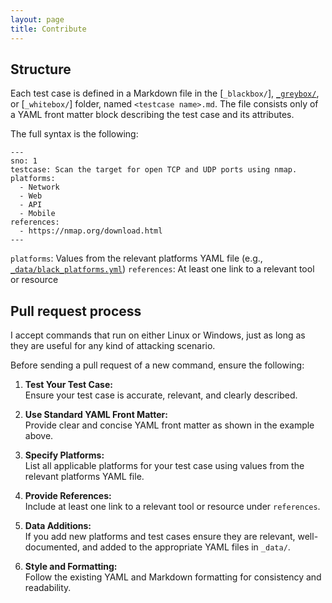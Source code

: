 ```yaml
---
layout: page
title: Contribute
---
```


## Structure

Each test case is defined in a Markdown file in the [`_blackbox/`], [`_greybox/`], or [`_whitebox/`] folder, named `<testcase name>.md`. The file consists only of a YAML front matter block describing the test case and its attributes.

The full syntax is the following:

```
---
sno: 1
testcase: Scan the target for open TCP and UDP ports using nmap.
platforms:
  - Network
  - Web
  - API
  - Mobile
references:
  - https://nmap.org/download.html
---
```

`platforms`: Values from the relevant platforms YAML file (e.g., [`_data/black_platforms.yml`])
`references`: At least one link to a relevant tool or resource

## Pull request process

I accept commands that run on either Linux or Windows, just as long as they are useful for any kind of attacking scenario.

Before sending a pull request of a new command, ensure the following:

1. **Test Your Test Case:**  
   Ensure your test case is accurate, relevant, and clearly described.

2. **Use Standard YAML Front Matter:**  
   Provide clear and concise YAML front matter as shown in the example above.

3. **Specify Platforms:**  
   List all applicable platforms for your test case using values from the relevant platforms YAML file.

4. **Provide References:**  
   Include at least one link to a relevant tool or resource under `references`.

5. **Data Additions:**  
   If you add new platforms and test cases ensure they are relevant, well-documented, and added to the appropriate YAML files in `_data/`.

6. **Style and Formatting:**  
   Follow the existing YAML and Markdown formatting for consistency and readability.


[YAML]: http://yaml.org/
[`__blackbox/`]: https://github.com/Offsec-TX/Offsec-TX.github.io/tree/master/_blackbox/
[`_greybox/`]: https://github.com/Offsec-TX/Offsec-TX.github.io/tree/master/_greybox/
[`_greybox/`]: https://github.com/Offsec-TX/Offsec-TX.github.io/tree/master/_whitebox/
[`_data/black_platforms.yml`]: https://github.com/Offsec-TX/Offsec-TX.github.io/blob/master/_data/black_platforms.yml
[`_data/grey_platforms.yml`]: https://github.com/Offsec-TX/Offsec-TX.github.io/blob/master/_data/grey_platforms.yml
[`_data/white_platforms.yml`]: https://github.com/Offsec-TX/Offsec-TX.github.io/blob/master/_data/white_platforms.yml

